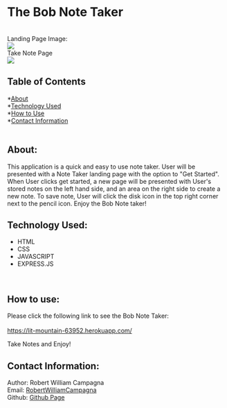 # The Bob Note Taker
<br>
Landing Page Image:<br>
<img src="https://i.imgur.com/AUnFHvu.png"></a><br>
Take Note Page<br>
<img src="https://i.imgur.com/eVGszIj.png"></a><br>


## Table of Contents
*[About](#about)<br>
*[Technology Used](#technology-used)<br>
*[How to Use](#how-to-use)<br>
*[Contact Information](#contact-information)<br>
<br>

## About:
This application is a quick and easy to use note taker.  User will be presented with a Note Taker landing page with the option to "Get Started".  When User clicks get started, a new page will be presented with User's stored notes on the left hand side, and an area on the right side to create a new note.  To save note, User will click the disk icon in the top right corner next to the pencil icon.  Enjoy the Bob Note taker!
<br>

## Technology Used:
- HTML
- CSS
- JAVASCRIPT
- EXPRESS.JS
<br>

## How to use:
Please click the following link to see the Bob Note Taker:  <br>
<br>
https://lit-mountain-63952.herokuapp.com/<br>

Take Notes and Enjoy!<br>

## Contact Information:
Author: Robert William Campagna<br>
Email: <a href="mailto:rwcnyla@gmail.com">RobertWilliamCampagna</a><br>
Github: <a href="https://github.com/RobertWilliamCampagna/note-taker">Github Page</a>